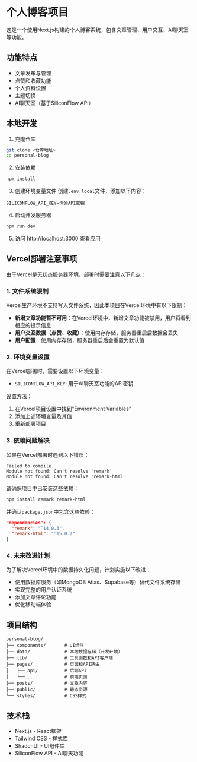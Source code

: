 # 个人博客项目

这是一个使用Next.js构建的个人博客系统，包含文章管理、用户交互、AI聊天室等功能。

## 功能特点

- 文章发布与管理
- 点赞和收藏功能
- 个人资料设置
- 主题切换
- AI聊天室（基于SiliconFlow API）

## 本地开发

1. 克隆仓库
```bash
git clone <仓库地址>
cd personal-blog
```

2. 安装依赖
```bash
npm install
```

3. 创建环境变量文件
创建`.env.local`文件，添加以下内容：
```
SILICONFLOW_API_KEY=你的API密钥
```

4. 启动开发服务器
```bash
npm run dev
```

5. 访问 http://localhost:3000 查看应用

## Vercel部署注意事项

由于Vercel是无状态服务器环境，部署时需要注意以下几点：

### 1. 文件系统限制

Vercel生产环境不支持写入文件系统，因此本项目在Vercel环境中有以下限制：

- **新增文章功能暂不可用**：在Vercel环境中，新增文章功能被禁用，用户将看到相应的提示信息
- **用户交互数据（点赞、收藏）**：使用内存存储，服务器重启后数据会丢失
- **用户配置**：使用内存存储，服务器重启后会重置为默认值

### 2. 环境变量设置

在Vercel部署时，需要设置以下环境变量：

- `SILICONFLOW_API_KEY`: 用于AI聊天室功能的API密钥

设置方法：
1. 在Vercel项目设置中找到"Environment Variables"
2. 添加上述环境变量及其值
3. 重新部署项目

### 3. 依赖问题解决

如果在Vercel部署时遇到以下错误：

```
Failed to compile.
Module not found: Can't resolve 'remark'
Module not found: Can't resolve 'remark-html'
```

请确保项目中已安装这些依赖：

```bash
npm install remark remark-html
```

并确认`package.json`中包含这些依赖：

```json
"dependencies": {
  "remark": "^14.0.3",
  "remark-html": "^15.0.2"
}
```

### 4. 未来改进计划

为了解决Vercel环境中的数据持久化问题，计划实施以下改进：

- 使用数据库服务（如MongoDB Atlas、Supabase等）替代文件系统存储
- 实现完整的用户认证系统
- 添加文章评论功能
- 优化移动端体验

## 项目结构

```
personal-blog/
├── components/       # UI组件
├── data/             # 本地数据存储（开发环境）
├── lib/              # 工具函数和API客户端
├── pages/            # 页面和API路由
│   ├── api/          # 后端API
│   └── ...           # 前端页面
├── posts/            # 文章内容
├── public/           # 静态资源
└── styles/           # CSS样式
```

## 技术栈

- Next.js - React框架
- Tailwind CSS - 样式库
- ShadcnUI - UI组件库
- SiliconFlow API - AI聊天功能 